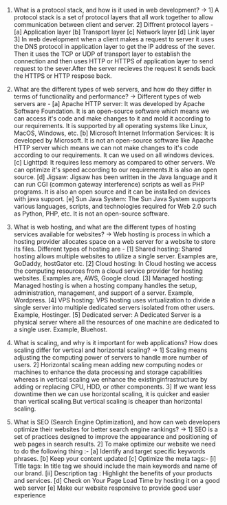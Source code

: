 1. What is a protocol stack, and how is it used in web development?
   -> 1] A protocol stack is a set of protocol layers that all work together to allow communication between client and server.
   2] Diffrent protocol layers - [a] Application layer
   [b] Transport layer
   [c] Network layer
   [d] Link layer
   3] In web development when a client makes a request to server it uses the DNS protocol in application layer to get the IP address of the sever. Then it uses the TCP or UDP of transport layer to establish the connection and then uses HTTP or HTTPS of application layer to send request to the sever.After the server recieves the request it sends back the HTTPS or HTTP respose back.

2. What are the different types of web servers, and how do they differ in terms of functionality and performance?
   -> Different types of web servers are -
   [a] Apache HTTP server: It was developed by Apache Software Foundation. It is an open-source software which means we can access it's code and make changes to it and mold it according to our requirements. It is supported by all operating systems like Linux, MacOS, Windows, etc.
   [b] Microsoft Internet Information Services: It is developed by Microsoft. It is not an open-source software like Apache HTTP server which means we can not make changes to it's code according to our requirements. It can we used on all windows devices.
   [c] Lighttpd: It requires less memory as compared to other servers. We can optimize it's speed according to our requirements.It is also an open source.
   [d] Jigsaw: Jigsaw has been written in the Java language and it can run CGI (common gateway interference) scripts as well as PHP programs. It is also an open source and it can be installed on devices with java support.
   [e] Sun Java System: The Sun Java System supports various languages, scripts, and technologies required for Web 2.0 such as Python, PHP, etc. It is not an open-source software.

3. What is web hosting, and what are the different types of hosting services available for websites?
   -> Web hosting is process in which a hosting provider allocates space on a web server for a website to store its files.
   Different types of hosting are -
   [1] Shared hosting: Shared hosting allows multiple websites to utilize a single server. Examples are, GoDaddy, hostGator etc.
   [2] Cloud hosting: In Cloud hosting we access the computing resources from a cloud service provider for hosting websites. Examples are, AWS, Google cloud.
   [3] Managed hosting: Managed hosting is when a hosting company handles the setup, administration, management, and support of a server. Example, Wordpress.
   [4] VPS hosting: VPS hosting uses virtualization to divide a single server into multiple dedicated servers isolated from other users. Example, Hostinger.
   [5] Dedicated server: A Dedicated Server is a physical server where all the resources of one machine are dedicated to a single user. Example, Bluehost.

4. What is scaling, and why is it important for web applications? How does scaling differ for vertical and horizontal scaling?
   -> 1] Scaling means adjusting the computing power of servers to handle more number of users.
   2] Horizontal scaling mean adding new computing nodes or machines to enhance the data processing and storage capabilities whereas in vertical scaling we enhance the existinginfrastructure by adding or replacing CPU, HDD, or other components.
   3] If we want less downtime then we can use horizontal scaling, it is quicker and easier than vertical scaling.But vertical scaling is cheaper than horizontal scaling.

5. What is SEO (Search Engine Optimization), and how can web developers optimize their websites for better search engine rankings?
   -> 1] SEO is a set of practices designed to improve the appearance and positioning of web pages in search results.
   2] To make optimize our website we need to do the following thing :-
   [a] Identify and target specific keywords phrases.
   [b] Keep your content updated
   [c] Optimize the meta tags:-
   [i] Title tags: In title tag we should include the main keywords and name of our brand.
   [ii] Description tag : Highlight the benefits of your products and services.
   [d] Check on Your Page Load Time by hosting it on a good web server
   [e] Make our website responsive to provide good user experience
